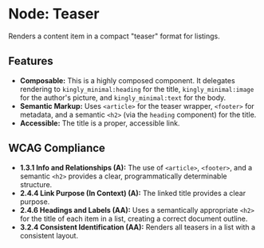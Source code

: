 # Node: Teaser

Renders a content item in a compact "teaser" format for listings.

## Features

- **Composable:** This is a highly composed component. It delegates rendering
  to `kingly_minimal:heading` for the title, `kingly_minimal:image` for the
  author's picture, and `kingly_minimal:text` for the body.
- **Semantic Markup:** Uses `<article>` for the teaser wrapper, `<footer>` for
  metadata, and a semantic `<h2>` (via the `heading` component) for the title.
- **Accessible:** The title is a proper, accessible link.

## WCAG Compliance

- **1.3.1 Info and Relationships (A):** The use of `<article>`, `<footer>`, and
  a semantic `<h2>` provides a clear, programmatically determinable structure.
- **2.4.4 Link Purpose (In Context) (A):** The linked title provides a clear
  purpose.
- **2.4.6 Headings and Labels (AA):** Uses a semantically appropriate `<h2>` for
  the title of each item in a list, creating a correct document outline.
- **3.2.4 Consistent Identification (AA):** Renders all teasers in a list with a
  consistent layout.
